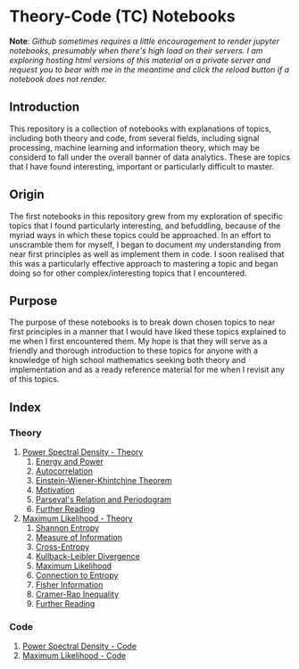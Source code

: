 # Theory-Code (TC) Notebooks

**Note**: *Github sometimes requires a little encouragement to render jupyter notebooks, presumably when there's high load on their servers. I am exploring hosting html versions of this material on a private server and request you to bear with me in the meantime and click the reload button if a notebook does not render.*

## Introduction

This repository is a collection of notebooks with explanations of topics, including both theory and code, from several fields, including signal processing, machine learning and information theory, which may be considerd to fall under the overall banner of data analytics. These are topics that I have found interesting, important or particularly difficult to master.

## Origin

The first notebooks in this repository grew from my exploration of specific topics that I found particularly interesting, and befuddling, because of the myriad ways in which these topics could be approached. In an effort to unscramble them for myself, I began to document my understanding from near first principles as well as implement them in code. I soon realised that this was a particularly effective approach to mastering a topic and began doing so for other complex/interesting topics that I encountered.

## Purpose

The purpose of these notebooks is to break down chosen topics to near first principles in a manner that I would have liked these topics explained to me when I first encountered them. My hope is that they will serve as a friendly and thorough introduction to these topics for anyone with a knowledge of high school mathematics seeking both theory and implementation and as a ready reference material for me when I revisit any of this topics.

## Index

### Theory
1. [Power Spectral Density - Theory](Power%20Spectral%20Density%20-%20Theory.ipynb)
    1. [Energy and Power](Power%20Spectral%20Density%20-%20Theory.ipynb#Energy-and-Power)
    2. [Autocorrelation](Power%20Spectral%20Density%20-%20Theory.ipynb#Autocorrelation)
    3. [Einstein-Wiener-Khintchine Theorem](Power%20Spectral%20Density%20-%20Theory.ipynb#Einstein-Wiener-Khintchine-Theorem)
    4. [Motivation](Power%20Spectral%20Density%20-%20Theory.ipynb#Motivation)
    5. [Parseval's Relation and Periodogram](Power%20Spectral%20Density%20-%20Theory.ipynb#Parseval's-Relation-and-Periodogram)
    6. [Further Reading](Power%20Spectral%20Density%20-%20Theory.ipynb#References)
3. [Maximum Likelihood - Theory](Maximum%20Likelihood%20-%20Theory.ipynb)
    1. [Shannon Entropy](Maximum%20Likelihood%20-%20Theory.ipynb#Shannon-Entropy)
    2. [Measure of Information](Maximum%20Likelihood%20-%20Theory.ipynb#Entropy-as-a-Measure-of-Information)
    3. [Cross-Entropy](Maximum%20Likelihood%20-%20Theory.ipynb#Cross-Entropy)
    4. [Kullback-Leibler Divergence](Maximum%20Likelihood%20-%20Theory.ipynb#Kullback-Leibler-Divergence-(Relative-Entropy))
    5. [Maximum Likelihood](Maximum%20Likelihood%20-%20Theory.ipynb#Maximum-Likelihood)
    6. [Connection to Entropy](Maximum%20Likelihood%20-%20Theory.ipynb#Connecting-to-Entropy)
    7. [Fisher Information](Maximum%20Likelihood%20-%20Theory.ipynb#Fisher-Information)
    8. [Cramer-Rao Inequality](Maximum%20Likelihood%20-%20Theory.ipynb#Cramer-Rao-Inequality)
    9. [Further Reading](Maximum%20Likelihood%20-%20Theory.ipynb#References)

### Code

1. [Power Spectral Density - Code](Power%20Spectral%20Density%20-%20Code.ipynb)
4. [Maximum Likelihood - Code](Maximum%20Likelihood%20-%20Code.ipynb)
